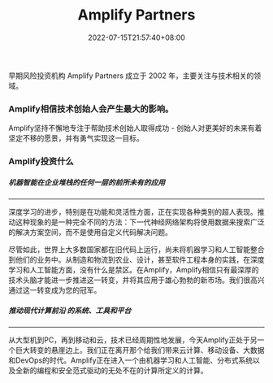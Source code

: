 ﻿---
weight: 
title: "Amplify Partners"
description: "早期风险投资机构 Amplify Partners 成立于 2002 年，主要关注与技术相关的领域"
date: 2022-07-15T21:57:40+08:00
lastmod: 2022-07-15T16:45:40+08:00
draft: false
authors: ["MineW"]
featuredImage: "amplify-partners.jpg"
link: ""
tags: ["投资机构","Amplify Partners"]
categories: ["navigation"]
navigation: ["投资机构"]
lightgallery: true
toc: true
pinned: false
recommend: false
recommend1: false
---
早期风险投资机构 Amplify Partners 成立于 2002 年，主要关注与技术相关的领域。

### Amplify相信技术创始人会产生最大的影响。

Amplify坚持不懈地专注于帮助技术创始人取得成功 - 创始人对更美好的未来有着坚定不移的愿景，并有勇气实现这一目标。

### Amplify投资什么

##### 机器智能在企业堆栈的任何一层的前所未有的应用

------

深度学习的进步，特别是在功能和灵活性方面，正在实现各种类别的超人表现。推动这种现象的是一种完全不同的方法：下一代神经网络架构将使用数据来搜索广泛的解决方案空间，而不是使用自定义代码解决问题。

尽管如此，世界上大多数国家都在旧代码上运行，尚未将机器学习和人工智能整合到他们的业务中。从制造和物流到农业、设计，甚至软件工程本身的实践，在深度学习和人工智能方面，没有什么是禁区。在Amplify，Amplify相信只有最深厚的技术头脑才能进一步推进这一转变，并将其应用于雄心勃勃的新市场。我们很高兴通过这一转变成为您的冠军。

##### 推动现代计算前沿 的系统、工具和平台

------

从大型机到PC，再到移动和云，技术已经周期性地发展，今天Amplify正处于另一个巨大转变的悬崖边上。我们正在离开那个给我们带来云计算、移动设备、大数据和DevOps的时代。Amplify正在进入一个由机器学习和人工智能、分布式系统以及全新的编程和安全范式驱动的无处不在的计算所定义的计算。